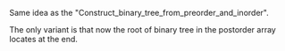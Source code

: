 Same idea as the "Construct_binary_tree_from_preorder_and_inorder".

The only variant is that now the root of binary tree in the postorder array locates at the end.